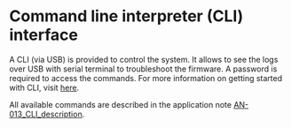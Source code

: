 # Command line interpreter (CLI) interface

A CLI (via USB) is provided to control the system. It allows to see the logs over USB with serial terminal to troubleshoot the firmware. A password is required to access the commands. For more information on getting started with CLI, visit [here](/troubleshooting-support/using-cli.md/).

All available commands are described in the application note [AN-013_CLI_description](../../../documentation-library/abeeway-trackers#application-notes).
